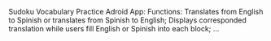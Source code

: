 Sudoku Vocabulary Practice Adroid App:
Functions: 
Translates from English to Spinish or translates from Spinish to English;
Displays corresponded translation while users fill English or Spinish into each block;
...